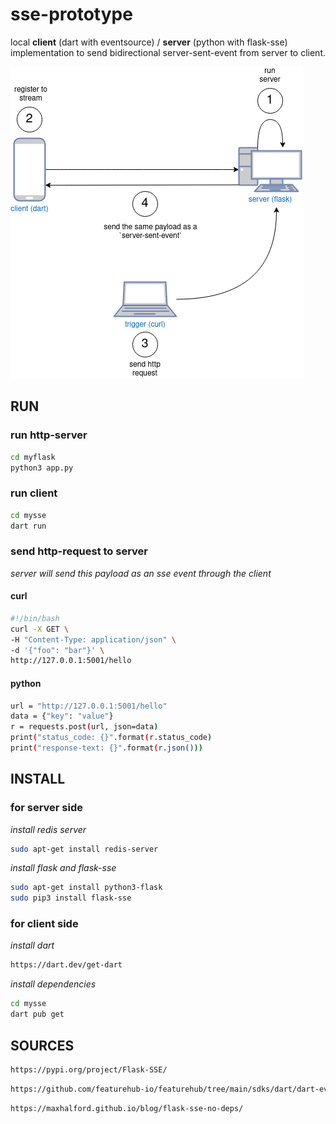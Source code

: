 # sse-prototype
local **client** (dart with eventsource) / **server** (python with flask-sse) implementation to send bidirectional server-sent-event from server to client.

![](img/sse.png)

## RUN

### run http-server
```sh
cd myflask
python3 app.py
```

### run client
```sh
cd mysse
dart run
```

### send http-request to server
*server will send this payload as an sse event through the client*

#### curl
```sh
#!/bin/bash
curl -X GET \
-H "Content-Type: application/json" \
-d '{"foo": "bar"}' \
http://127.0.0.1:5001/hello
```

#### python
```sh
url = "http://127.0.0.1:5001/hello"
data = {"key": "value"}
r = requests.post(url, json=data)  
print("status_code: {}".format(r.status_code)
print("response-text: {}".format(r.json()))
```

## INSTALL

### for server side
*install redis server*
```sh
sudo apt-get install redis-server
```

*install flask and flask-sse*
```sh
sudo apt-get install python3-flask
sudo pip3 install flask-sse
```

### for client side
*install dart*
```sh
https://dart.dev/get-dart
```

*install dependencies*
```sh
cd mysse
dart pub get
```

## SOURCES

```sh
https://pypi.org/project/Flask-SSE/
```

```sh
https://github.com/featurehub-io/featurehub/tree/main/sdks/dart/dart-eventsource
```

```sh
https://maxhalford.github.io/blog/flask-sse-no-deps/
```
